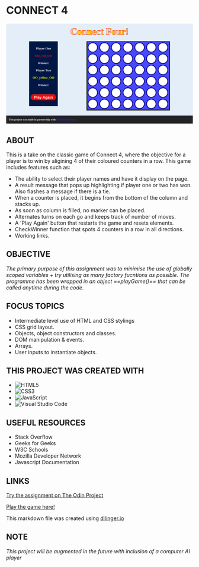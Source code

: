 # CONNECT 4

![](assets/Connect4.png)



## ABOUT

This is a take on the classic game of Connect 4, where the objective for a player is to win by aligining 4 of their coloured counters in a row. This game includes features such as:

- The ability to select their player names and have it display on the page.
- A result message that pops up highlighting if player one or two has won. Also flashes a message if there is a tie.
- When a counter is placed, it begins from the bottom of the column and stacks up.
- As soon as column is filled, no marker can be placed.
- Alternates turns on each go and keeps track of number of moves.
- A 'Play Again' button that restarts the game and resets elements.
- CheckWinner function that spots 4 counters in a row in all directions.
- Working links.

## OBJECTIVE

*The primary purpose of this assignment was to minimise the use of globally scoped variables + try utilising as many factory fucntions as possible. The programme has been wrapped in an object ==playGame()== that can be called anytime during the code.*

## FOCUS TOPICS

- Intermediate level use of HTML and CSS stylings
- CSS grid layout.
- Objects, object constructors and classes.
- DOM manipulation & events.
- Arrays.
- User inputs to instantiate objects.

## THIS PROJECT WAS CREATED WITH

- ![HTML5](https://img.shields.io/badge/html5-%23E34F26.svg?style=for-the-badge&logo=html5&logoColor=white)   
- ![CSS3](https://img.shields.io/badge/css3-%231572B6.svg?style=for-the-badge&logo=css3&logoColor=white)   
- ![JavaScript](https://img.shields.io/badge/javascript-%23323330.svg?style=for-the-badge&logo=javascript&logoColor=%23F7DF1E)
- ![Visual Studio Code](https://img.shields.io/badge/Visual%20Studio%20Code-0078d7.svg?style=for-the-badge&logo=visual-studio-code&logoColor=white)

## USEFUL RESOURCES 

- Stack Overflow
- Geeks for Geeks
- W3C Schools
- Mozilla Developer Network
- Javascript Documentation
  
## LINKS

[Try the assignment on The Odin Project](https://www.theodinproject.com/lessons/node-path-javascript-tic-tac-toe)

[Play the game here!](https://gangoffour199.github.io/Connect4/)

This markdown file was created using [dilinger.io](https://dillinger.io/)

## NOTE

*This project will be augmented in the future with inclusion of a computer AI player*
